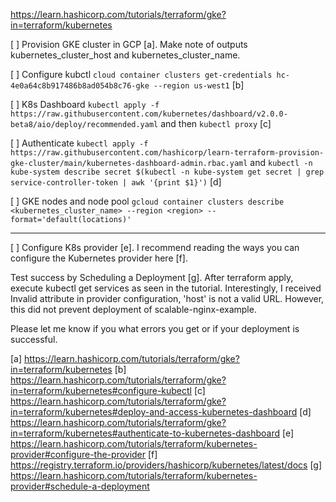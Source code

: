 https://learn.hashicorp.com/tutorials/terraform/gke?in=terraform/kubernetes

[ ] Provision GKE cluster in GCP [a]. Make note of outputs kubernetes_cluster_host and kubernetes_cluster_name.

[ ] Configure kubctl `cloud container clusters get-credentials hc-4e0a64c8b917486b8ad054b8c76-gke --region us-west1` [b]

[ ] K8s Dashboard `kubectl apply -f https://raw.githubusercontent.com/kubernetes/dashboard/v2.0.0-beta8/aio/deploy/recommended.yaml` and then `kubectl proxy` [c]

[ ] Authenticate `kubectl apply -f https://raw.githubusercontent.com/hashicorp/learn-terraform-provision-gke-cluster/main/kubernetes-dashboard-admin.rbac.yaml` and `kubectl -n kube-system describe secret $(kubectl -n kube-system get secret | grep service-controller-token | awk '{print $1}')` [d]

[ ] GKE nodes and node pool `gcloud container clusters describe <kubernetes_cluster_name> --region <region> --format='default(locations)'`

---

[ ] Configure K8s provider [e]. I recommend reading the ways you can configure the Kubernetes provider here [f].

Test success by Scheduling a Deployment [g]. After terraform apply, execute kubectl get services as seen in the tutorial. Interestingly, I received Invalid attribute in provider configuration, 'host' is not a valid URL. However, this did not prevent deployment of scalable-nginx-example.

Please let me know if you what errors you get or if your deployment is successful.

[a] https://learn.hashicorp.com/tutorials/terraform/gke?in=terraform/kubernetes
[b] https://learn.hashicorp.com/tutorials/terraform/gke?in=terraform/kubernetes#configure-kubectl
[c] https://learn.hashicorp.com/tutorials/terraform/gke?in=terraform/kubernetes#deploy-and-access-kubernetes-dashboard
[d] https://learn.hashicorp.com/tutorials/terraform/gke?in=terraform/kubernetes#authenticate-to-kubernetes-dashboard
[e] https://learn.hashicorp.com/tutorials/terraform/kubernetes-provider#configure-the-provider
[f] https://registry.terraform.io/providers/hashicorp/kubernetes/latest/docs
[g] https://learn.hashicorp.com/tutorials/terraform/kubernetes-provider#schedule-a-deployment
